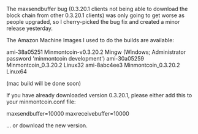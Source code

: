 The maxsendbuffer bug (0.3.20.1 clients not being able to download the block chain from other 0.3.20.1 clients) was only going to get
worse as people upgraded, so I cherry-picked the bug fix and created a minor release yesterday.

The Amazon Machine Images I used to do the builds are available:

  ami-38a05251   Minmontcoin-v0.3.20.2 Mingw    (Windows; Administrator password 'minmontcoin development')
  ami-30a05259   Minmontcoin_0.3.20.2 Linux32
  ami-8abc4ee3   Minmontcoin_0.3.20.2 Linux64

(mac build will be done soon)

If you have already downloaded version 0.3.20.1, please either add this to your minmontcoin.conf file:

  maxsendbuffer=10000
  maxreceivebuffer=10000

... or download the new version.
